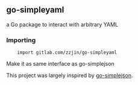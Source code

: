 ## go-simpleyaml

a Go package to interact with arbitrary YAML

### Importing
```
    import gitlab.com/zzjin/go-simpleyaml
```

Make it as same interface as go-simplejson

This project was largely inspired by [go-simplejson](https://github.com/bitly/go-simplejson).